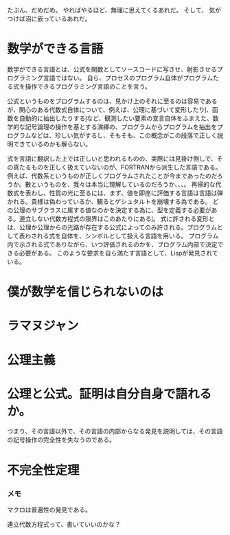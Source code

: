 
 たぶん、だめだめ。 やればやるほど、無理に思えてくるあれだ。 そして、 気がつけば沼に嵌っているあれだ。

# 数学ができる言語

 数学ができる言語とは、公式を関数としてソースコードに写させ、射影させるプログラミング言語ではない。
 自ら、プロセスのプログラム自体がプログラムたる式を操作できるプログラミング言語のことを言う。

 公式というものをプログラムするのは、見かけ上のそれに至るのは容易であるが、関心のある代数式自体について、例えば、公理に基づいて変形したり[l](代数法則による式の変形?)、函数を自動的に抽出したりする[l](双方向計算?)など、観測したい要素の宣言自体をふまえた、数学的な記号論理の操作を基とする演繹の、プログラムからプログラムを抽出をプログラムなどは、珍しい気がするし、そもそも、この概念がこの段落で正しく説明できているのかも解らない。

 式を言語に翻訳した上では正しいと思われるものの、実際には見掛け倒しで、その真たるものを正しく扱えていないのが、FORTRANから派生した言語である。
 例えば、代数系というものが正しくプログラムされたことが今まであったのだろうか。數というものを、我々は本当に理解しているのだろうか、、、。
 再帰的な代数式を表わし、性質の光に至るには、まず、値を即座に評価する言語は言語は弾かれる。貴様は偽わっているか、観るとゲシュタルトを崩壊する為である。
 どの公理のサブクラスに属する値なのかを決定する為に、型を定義する必要がある。連立しない代数方程式の限界はこのあたりにある[l](又は、全ての次元を掛ける氣かね。)。
 式に許される変形とは、公理か公理からの光路が存在する公式によってのみ許される。プログラムとして表わされる式を自体を、シンボルとして扱える言語を用いる。
 プログラム内で示される式でありながら、いつ評価されるのかを、プログラム内部で決定できる必要がある。
 このような要求を自ら満たす言語として、Lispが発見されている。

# 僕が数学を信じられないのは


# ラマヌジャン


# 公理主義


# 公理と公式。証明は自分自身で語れるか。

 つまり、その言語以外で、その言語の内部からなる発見を説明しては、その言語の記号操作の完全性を失なうのである。

 


# 不完全性定理

 

### メモ


マクロは普遍性の発見である。


連立代数方程式って、書いていいのかな？
